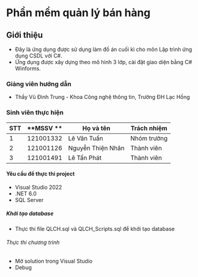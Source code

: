 # Phần mềm quản lý bán hàng

## Giới thiệu

* Đây là ứng dụng được sử dụng làm đồ án cuối kì cho môn Lập trình ứng dụng CSDL với C#.
* Ứng dụng được xây dựng theo mô hình 3 lớp, cài đặt giao diện bằng C# Winforms.

### Giảng viên hướng dẫn

* Thầy Vũ Đình Trung - Khoa Công nghệ thông tin, Trường ĐH Lạc Hồng

### Sinh viên thực hiện

|**STT**|**MSSV **|  **Họ và tên**  |    **Trách nhiệm**   |
|-------|---------|-----------------|----------------------|
|   1   |121001332|Lê Văn Tuấn      |      Nhóm trưởng     |
|   2   |121001126|Nguyễn Thiện Nhân|      Thành viên      |
|   3   |121001491|Lê Tấn Phát      |      Thành viên      |

#### Yêu cầu để thực thi project

* Visual Studio 2022
* .NET 6.0
* SQL Server

##### Khởi tạo database

* Thực thi file QLCH.sql và QLCH_Scripts.sql để khởi tạo database

###### Thực thi chương trình

* Mở solution trong Visual Studio
* Debug
